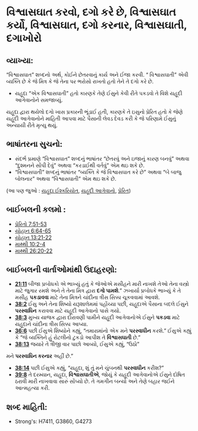 # વિશ્વાસઘાત કરવો, દગો કરે છે, વિશ્વાસઘાત કર્યો, વિશ્વાસઘાત, દગો કરનાર, વિશ્વાસઘાતી, દગાખોરો 

## વ્યાખ્યા: 

“વિશ્વાસઘાત” શબ્દનો અર્થ, કોઈને છેતરવાનું કાર્ય અને ઈજા કરવી.
“ વિશ્વાસઘાતી” એવી વ્યક્તિ છે કે જે મિત્ર કે જે તેના પર ભરોસો રાખતો હતો તેને તે દગો કરે છે.

* યહૂદા “એક વિશ્વાસઘાતી” હતો કારણકે તેણે ઈસુને કેવી રીતે પકડવો તે વિશે યહૂદી આગેવાનોને સમજાવ્યું.

યહૂદા દ્વારા થયેલો દગો ખાસ પ્રકારની ભૂંડાઈ હતી, કારણકે તે ઇસુનો પ્રેરિત હતો કે જેણે યહૂદી આગેવાનોને માહિતી આપવા માટે પૈસાની લેવડ દેવડ કરી કે જે પરિણામે ઈસુનું અન્યાયી રીતે મૃત્યુ થયું.

## ભાષાંતરના સુચનો: 

* સંદર્ભ પ્રમાણે “વિશ્વાસઘાત” શબ્દનું ભાષાંતર “છેતરવું અને ઇજાનું કારણ બનવું” અથવા “દુશ્મનને સોંપી દેવું” અથવા “કરડાઈથી વર્તવું” એમ થઇ શકે છે.
* “વિશ્વાસઘાતી” શબ્દનું ભાષાંતર “વ્યક્તિ કે જે વિશ્વાસઘાત કરે છે” અથવા “બે બાજુ બોલનાર” અથવા “વિશ્વાસઘાતી” એમ થઇ શકે છે.

(આ પણ જુઓ : [યહૂદા ઈશ્કરિયોત](../names/judasiscariot.md), [યહૂદી આગેવાનો](../other/jewishleaders.md), [પ્રેરિત](../kt/apostle.md))

## બાઈબલની કલમો : 

* [પ્રેરિતો 7:51-53](rc://gu/tn/help/act/07/51)
* [યોહાન 6:64-65](rc://gu/tn/help/jhn/06/64)
* [યોહાન 13:21-22](rc://gu/tn/help/jhn/13/21)
* [માથ્થી 10:2-4](rc://gu/tn/help/mat/10/02)
* [માથ્થી 26:20-22](rc://gu/tn/help/mat/26/20)

## બાઈબલની વાર્તાઓમાંથી ઉદાહરણો: 

* __[21:11](rc://gu/tn/help/obs/21/11)__ બીજા પ્રબોધકો એ ભાખ્યું હતું કે જેઓએ મસીહને મારી નાખશે તેઓ તેના વસ્ત્રો માટે જુગાર રમશે અને તે તેના મિત્ર દ્વારા __દગો પામશે__.” ઝખાર્યા પ્રબોધકે ભાખ્યું કે તે મસીહ __પકડાવવા__ માટે તેના મિત્રને ચાંદીના ત્રીસ સિક્કા ચૂકવવામાં આવશે.
* __[38:2](rc://gu/tn/help/obs/38/02)__ ઈસુ અને તેના શિષ્યો યરૂશાલેમમાં પહોંચ્યા પછી, યહૂદાએ પૈસાના બદલે ઈસુને __પરસ્વાધિન__ કરાવવા માટે યહૂદી આગેવાનો પાસે ગયો.
* __[38:3](rc://gu/tn/help/obs/38/03)__ મુખ્ય યાજક દ્વારા દોરાવણી પામીને યહૂદી આગેવાનોએ ઈસુને __પકડવા__ માટે યહૂદાને ચાંદીના ત્રીસ સિક્કા આપ્યા.
* __[36:6](rc://gu/tn/help/obs/38/06)__ પછી ઈસુએ શિષ્યોને કહ્યું, “તમારામાંનો એક મને __પરસ્વાધીન__ કરશે.” ઈસુએ કહ્યું કે “જે વ્યક્તિને હું રોટલીનો ટુકડો આપીશ તે __વિશ્વાસઘાતી__ છે.”
* __[38:13](rc://gu/tn/help/obs/38/13)__ જયારે તે ત્રીજી વાર પાછો આવ્યો, ઈસુએ કહ્યું, “ઉઠો”

મને __પરસ્વાધિન કરનાર__ અહીં છે.”

* __[38:14](rc://gu/tn/help/obs/38/14)__ પછી ઈસુએ કહ્યું, “યહૂદા, શું તું મને ચુંબનથી __પરસ્વાધીન__ કરીશ?”
* __[39:8](rc://gu/tn/help/obs/39/08)__ તે દરમ્યાન, યહૂદા, __વિશ્વાસઘાતીએ__, જોયું કે યહૂદી આગેવાનોએ ઈસુને દોષિત ઠરાવી મારી નાખવાવા સારું સોંપ્યો છે. તે ગમગીન બન્યો અને તેણે બહાર જઈને આત્મહત્યા કરી.

## શબ્દ માહિતી: 

* Strong's: H7411, G3860, G4273
